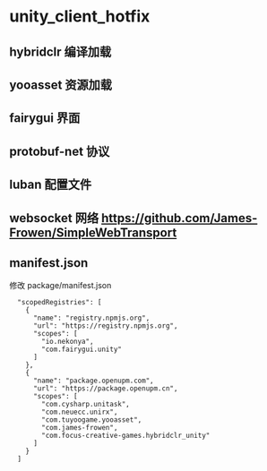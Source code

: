 # unity_client_hotfix
## hybridclr 编译加载
## yooasset  资源加载
## fairygui  界面
## protobuf-net  协议
## luban 配置文件
## websocket 网络  https://github.com/James-Frowen/SimpleWebTransport

## manifest.json
修改 package/manifest.json
```
  "scopedRegistries": [
    {
      "name": "registry.npmjs.org",
      "url": "https://registry.npmjs.org",
      "scopes": [
        "io.nekonya",
        "com.fairygui.unity"
      ]
    },
    {
      "name": "package.openupm.com",
      "url": "https://package.openupm.cn",
      "scopes": [
        "com.cysharp.unitask",
        "com.neuecc.unirx",
        "com.tuyoogame.yooasset",
        "com.james-frowen",
        "com.focus-creative-games.hybridclr_unity"
      ]
    }
  ]
```
